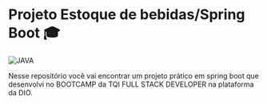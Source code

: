 # Projeto Estoque de bebidas/Spring Boot 🎓
<img aling='center' alt= 'JAVA' src='https://img.shields.io/badge/Java-ED8B00?style=for-the-badge&logo=java&logoColor=white'/>

Nesse repositório você vai encontrar um projeto prático em spring boot que desenvolvi no BOOTCAMP da TQI FULL STACK DEVELOPER na plataforma da DIO.
